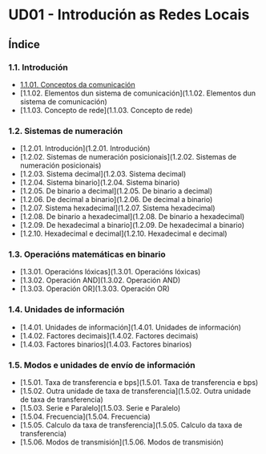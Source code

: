 
<script>
  window.$docsify = {
    loadNavbar: true
  }
</script>
<script src="//unpkg.com/docsify/lib/docsify.min.js"></script>

# UD01 - Introdución as Redes Locais 

## Índice

### 1.1. Introdución
- [1.1.01. Conceptos da comunicación](1.1.01.-Conceptos-da-comunicacion.md)
- [1.1.02. Elementos dun sistema de comunicación](1.1.02. Elementos dun sistema de comunicación)
- [1.1.03. Concepto de rede](1.1.03. Concepto de rede)

### 1.2. Sistemas de numeración
- [1.2.01. Introdución](1.2.01. Introdución)
- [1.2.02. Sistemas de numeración posicionais](1.2.02. Sistemas de numeración posicionais)
- [1.2.03. Sistema decimal](1.2.03. Sistema decimal)
- [1.2.04. Sistema binario](1.2.04. Sistema binario)
- [1.2.05. De binario a decimal](1.2.05. De binario a decimal)
- [1.2.06. De decimal a binario](1.2.06. De decimal a binario)
- [1.2.07. Sistema hexadecimal](1.2.07. Sistema hexadecimal)
- [1.2.08. De binario a hexadecimal](1.2.08. De binario a hexadecimal)
- [1.2.09. De hexadecimal a binario](1.2.09. De hexadecimal a binario)
- [1.2.10. Hexadecimal e decimal](1.2.10. Hexadecimal e decimal)

### 1.3. Operacións matemáticas en binario
- [1.3.01. Operacións lóxicas](1.3.01. Operacións lóxicas)
- [1.3.02. Operación AND](1.3.02. Operación AND)
- [1.3.03. Operación OR](1.3.03. Operación OR)

### 1.4. Unidades de información
- [1.4.01. Unidades de información](1.4.01. Unidades de información)
- [1.4.02. Factores decimais](1.4.02. Factores decimais)
- [1.4.03. Factores binarios](1.4.03. Factores binarios)

### 1.5. Modos e unidades de envío de información
- [1.5.01. Taxa de transferencia e bps](1.5.01. Taxa de transferencia e bps)
- [1.5.02. Outra unidade de taxa de transferencia](1.5.02. Outra unidade de taxa de transferencia)
- [1.5.03. Serie e Paralelo](1.5.03. Serie e Paralelo)
- [1.5.04. Frecuencia](1.5.04. Frecuencia)
- [1.5.05. Calculo da taxa de transferencia](1.5.05. Calculo da taxa de transferencia)
- [1.5.06. Modos de transmisión](1.5.06. Modos de transmisión)
